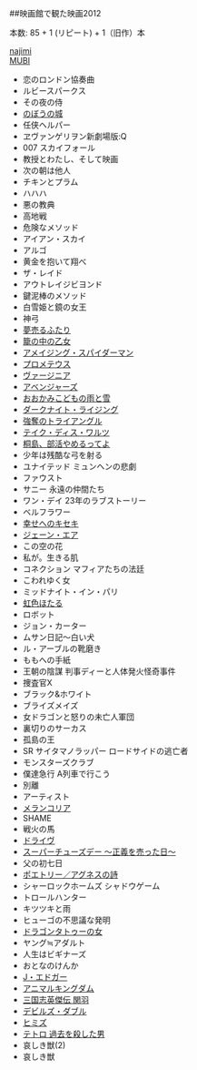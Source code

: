 ##映画館で観た映画2012

本数: 85 + 1 (リピート) + 1（旧作）本

[najimi](http://najimi.jp/isbsh/t/映画)  
[MUBI](http://mubi.com/lists/films-that-i-saw-in-theaters-2012)

* 恋のロンドン協奏曲
* ルビースパークス
* その夜の侍
* [のぼうの城](http://bettysizemore.tumblr.com/post/37570950247)
* 任侠ヘルパー
* ヱヴァンゲリヲン新劇場版:Q
* 007 スカイフォール
* 教授とわたし、そして映画
* 次の朝は他人
* チキンとプラム
* ハハハ
* 悪の教典
* 高地戦
* 危険なメソッド
* アイアン・スカイ
* アルゴ
* 黄金を抱いて翔べ
* ザ・レイド
* アウトレイジビヨンド
* 鍵泥棒のメソッド
* 白雪姫と鏡の女王
* 神弓
* [夢売るふたり](http://bettysizemore.tumblr.com/post/31383986202)
* [籠の中の乙女](http://bettysizemore.tumblr.com/post/31210520677)
* [アメイジング・スパイダーマン](http://bettysizemore.tumblr.com/post/31208582448)
* [プロメテウス](http://bettysizemore.tumblr.com/post/31064528638)
* [ヴァージニア](http://bettysizemore.tumblr.com/post/30732364340)
* [アベンジャーズ](http://bettysizemore.tumblr.com/post/30732020271)
* [おおかみこどもの雨と雪](http://bettysizemore.tumblr.com/post/30429437574)
* [ダークナイト・ライジング](http://bettysizemore.tumblr.com/post/30248092305)
* [強奪のトライアングル](http://bettysizemore.tumblr.com/post/30183819625)
* [テイク・ディス・ワルツ](http://bettysizemore.tumblr.com/post/29763377354)
* [桐島、部活やめるってよ](http://bettysizemore.tumblr.com/post/29687761756)
* 少年は残酷な弓を射る
* ユナイテッド ミュンヘンの悲劇
* ファウスト
* サニー 永遠の仲間たち
* ワン・デイ 23年のラブストーリー
* ベルフラワー
* [幸せへのキセキ](http://bettysizemore.tumblr.com/post/24946228563)
* [ジェーン・エア](http://bettysizemore.tumblr.com/post/24874851757)
* この空の花
* 私が。生きる肌
* コネクション マフィアたちの法廷
* こわれゆく女
* ミッドナイト・イン・パリ
* [虹色ほたる](http://bettysizemore.tumblr.com/post/24392490856)
* ロボット
* ジョン・カーター
* ムサン日記〜白い犬
* ル・アーブルの靴磨き
* ももへの手紙
* 王朝の陰謀 判事ディーと人体発火怪奇事件
* 捜査官X
* ブラック&ホワイト
* ブライズメイズ
* 女ドラゴンと怒りの未亡人軍団
* 裏切りのサーカス
* 孤島の王
* SR サイタマノラッパー ロードサイドの逃亡者
* モンスターズクラブ
* 僕達急行 A列車で行こう
* 別離
* アーティスト
* [メランコリア](http://bettysizemore.tumblr.com/post/20787532709)
* SHAME
* 戦火の馬
* [ドライヴ](http://bettysizemore.tumblr.com/post/20301797369)
* [スーパーチューズデー 〜正義を売った日〜](http://bettysizemore.tumblr.com/post/20280220726)
* 父の初七日
* [ポエトリー／アグネスの詩](http://bettysizemore.tumblr.com/post/20069000924)
* シャーロックホームズ シャドウゲーム
* トロールハンター
* キツツキと雨
* ヒューゴの不思議な発明
* [ドラゴンタトゥーの女](http://bettysizemore.tumblr.com/post/19186310771)
* ヤング≒アダルト
* 人生はビギナーズ
* おとなのけんか
* [J・エドガー](http://bettysizemore.tumblr.com/post/17212165154)
* [アニマルキングダム](http://bettysizemore.tumblr.com/post/16463641692)
* [三国志英傑伝 関羽](http://bettysizemore.tumblr.com/post/16059010322)
* [デビルズ・ダブル](http://bettysizemore.tumblr.com/post/16003171018)
* [ヒミズ](http://bettysizemore.tumblr.com/post/15941430454)
* [テトロ 過去を殺した男](http://bettysizemore.tumblr.com/post/15807778802)
* 哀しき獣(2)
* 哀しき獣